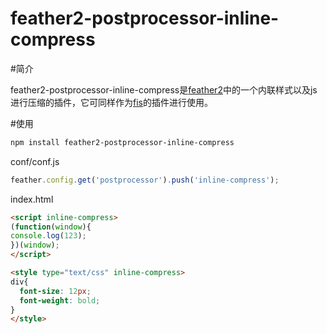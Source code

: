 feather2-postprocessor-inline-compress
======================

#简介

feather2-postprocessor-inline-compress是[feather2](http://github.com/feather-team/feather2)中的一个内联样式以及js进行压缩的插件，它可同样作为[fis](http://fis.baidu.com/)的插件进行使用。


#使用

```sh
npm install feather2-postprocessor-inline-compress
```

conf/conf.js
```js
feather.config.get('postprocessor').push('inline-compress');
```

index.html
```html
<script inline-compress>
(function(window){
console.log(123);
})(window);
</script>

<style type="text/css" inline-compress>
div{
  font-size: 12px;
  font-weight: bold;
}
</style>
```
